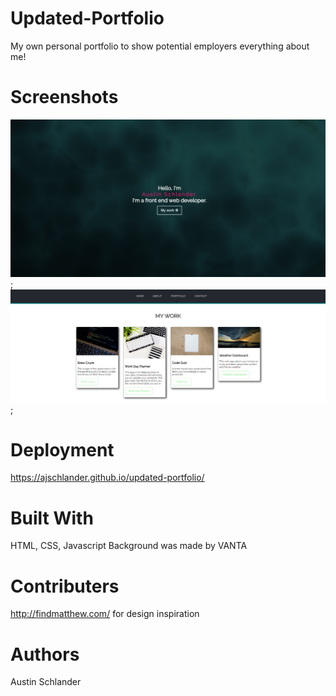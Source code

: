 # Updated-Portfolio

My own personal portfolio to show potential employers everything about me!

# Screenshots
![Landing View](assets/pics/portfolio&#32;landing&#32;ss.png);
![My Work View](assets/pics/my&#32;work&#32;portfolio.png);

# Deployment

https://ajschlander.github.io/updated-portfolio/ 

# Built With

HTML, CSS, Javascript
Background was made by VANTA

# Contributers

http://findmatthew.com/ for design inspiration

# Authors

Austin Schlander
